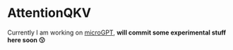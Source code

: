 # AttentionQKV
Currently I am working on [microGPT](https://github.com/kandarpa02/microGPT.git), **will commit some experimental stuff here soon 😗**
